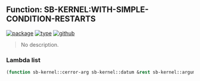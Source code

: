 ## Function: SB-KERNEL:WITH-SIMPLE-CONDITION-RESTARTS
[![package](https://img.shields.io/badge/Package-SB--KERNEL-5f9ea0.svg?style=social&colorA=999999)](../) [![type](https://img.shields.io/badge/Type-Function-5f9ea0.svg?style=social&colorA=999999)](../#function) [![github](https://img.shields.io/badge/GitHub-View_the_source-5f9ea0.svg?style=social&colorA=999999&logo=github)](https://github.com/sbcl/sbcl/blob/master/src/code/target-error.lisp/) 

> No description.

### Lambda list
```cl
(function sb-kernel::cerror-arg sb-kernel::datum &rest sb-kernel::arguments)
```
